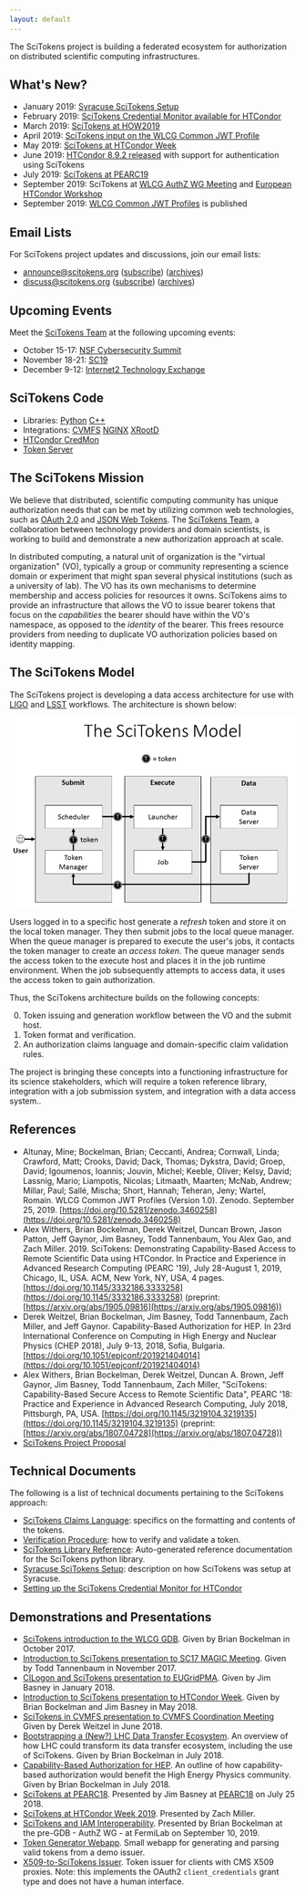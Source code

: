 ```yaml
---
layout: default
---
```


The SciTokens project is building a federated ecosystem for authorization on distributed scientific computing infrastructures.

What's New?
-----------

* January 2019: [Syracuse SciTokens Setup](https://gist.github.com/duncan-brown/fb5e83b86814baeda001316a6bdfcc3b)
* February 2019: [SciTokens Credential Monitor available for HTCondor](https://github.com/htcondor/scitokens-credmon)
* March 2019: [SciTokens at HOW2019](https://groups.google.com/a/scitokens.org/forum/#!msg/announce/WJjSf2PQTmI/a97bA05tDAAJ)
* April 2019: [SciTokens input on the WLCG Common JWT Profile](https://docs.google.com/document/d/1cNm4nBl9ELhExwLxswpxLLNTuz8pT38-b_DewEyEWug/edit?usp=sharing)
* May 2019: [SciTokens at HTCondor Week](https://agenda.hep.wisc.edu/event/1325/session/17/contribution/17)
* June 2019: [HTCondor 8.9.2 released](https://htcondor.readthedocs.io/en/v8_9_2/version-history/development-release-series-89.html#version-8-9-2) with support for authentication using SciTokens
* July 2019: [SciTokens at PEARC19](https://groups.google.com/a/scitokens.org/forum/#!topic/announce/ZmP71C1a-8k)
* September 2019: SciTokens at [WLCG AuthZ WG Meeting](https://indico.cern.ch/event/739896/) and [European HTCondor Workshop](https://indico.cern.ch/event/817927/overview)
* September 2019: [WLCG Common JWT Profiles](https://doi.org/10.5281/zenodo.3460258) is published

Email Lists
-----------

For SciTokens project updates and discussions, join our email lists:

*   announce@scitokens.org ([subscribe](mailto:announce+subscribe@scitokens.org)) ([archives](https://groups.google.com/a/scitokens.org/d/forum/announce))
*   discuss@scitokens.org ([subscribe](mailto:discuss+subscribe@scitokens.org)) ([archives](https://groups.google.com/a/scitokens.org/d/forum/discuss))

Upcoming Events
---------------

Meet the [SciTokens Team](team) at the following upcoming events:

* October 15-17: [NSF Cybersecurity Summit](https://trustedci.org/2019-nsf-cybersecurity-summit)
* November 18-21: [SC19](https://sc19.supercomputing.org/)
* December 9-12: [Internet2 Technology Exchange](https://meetings.internet2.edu/2019-technology-exchange/)

SciTokens Code
--------------

* Libraries: [Python](https://github.com/scitokens/scitokens) [C++](https://github.com/scitokens/scitokens-cpp)
* Integrations: [CVMFS](https://github.com/scitokens/cvmfs-scitokens-helper) [NGINX](https://github.com/scitokens/nginx-scitokens) [XRootD](https://github.com/scitokens/xrootd-scitokens)
* [HTCondor CredMon](https://github.com/htcondor/scitokens-credmon)
* [Token Server](https://github.com/scitokens/scitokens-java)


The SciTokens Mission
---------------------

We believe that distributed, scientific computing community has unique authorization needs that can be met by utilizing common web technologies, such as [OAuth 2.0](https://tools.ietf.org/html/rfc6749) and [JSON Web Tokens](https://tools.ietf.org/html/rfc7519).  The [SciTokens Team](team), a collaboration between technology providers and domain scientists, is working to build and demonstrate a new authorization approach at scale.

In distributed computing, a natural unit of organization is the "virtual organization" (VO), typically a group or community representing a science domain or experiment that might span several physical institutions (such as a university of lab).  The VO has its own mechanisms to determine membership and access policies for resources it owns.  SciTokens aims to provide an infrastructure that allows the VO to issue bearer tokens that focus on the _capabilities_ the bearer should have within the VO's namespace, as opposed to the _identity_ of the bearer.  This frees resource providers from needing to duplicate VO authorization policies based on identity mapping.

The SciTokens Model
----------------------

The SciTokens project is developing a data access architecture for use with [LIGO](https://ligo.org/) and [LSST](https://www.lsst.org/) workflows.  The architecture is shown below:

![SciTokens data architecture](img/SciTokens-Model-2.png)

Users logged in to a specific host generate a _refresh_ token and store it on the local token manager.  They then submit jobs to the local queue manager.  When the queue manager is prepared to execute the user's jobs, it contacts the token manager to create an _access token_.  The queue manager sends the access token to the execute host and places it in the job runtime environment.  When the job subsequently attempts to access data, it uses the access token to gain authorization.

Thus, the SciTokens architecture builds on the following concepts:

0.  Token issuing and generation workflow between the VO and the submit host.
1.  Token format and verification.
2.  An authorization claims language and domain-specific claim validation rules.

The project is bringing these concepts into a functioning infrastructure for its science stakeholders, which will require a token reference library, integration with a job submission system, and integration with a data access system..

References
----------

*  Altunay, Mine; Bockelman, Brian; Ceccanti, Andrea; Cornwall, Linda; Crawford, Matt; Crooks, David; Dack, Thomas; Dykstra, David; Groep, David; Igoumenos, Ioannis; Jouvin, Michel; Keeble, Oliver; Kelsy, David; Lassnig, Mario; Liampotis, Nicolas; Litmaath, Maarten; McNab, Andrew; Millar, Paul; Sallé, Mischa; Short, Hannah; Teheran, Jeny; Wartel, Romain. WLCG Common JWT Profiles (Version 1.0). Zenodo. September 25, 2019. [https://doi.org/10.5281/zenodo.3460258](https://doi.org/10.5281/zenodo.3460258)
* Alex Withers, Brian Bockelman, Derek Weitzel, Duncan Brown, Jason Patton, Jeff Gaynor, Jim Basney, Todd Tannenbaum, You Alex Gao, and Zach Miller. 2019. SciTokens: Demonstrating Capability-Based Access to Remote Scientific Data using HTCondor. In Practice and Experience in Advanced Research Computing (PEARC '19), July 28-August 1, 2019, Chicago, IL, USA. ACM, New York, NY, USA, 4 pages. [https://doi.org/10.1145/3332186.3333258](https://doi.org/10.1145/3332186.3333258) (preprint: [https://arxiv.org/abs/1905.09816](https://arxiv.org/abs/1905.09816))
* Derek Weitzel, Brian Bockelman, Jim Basney, Todd Tannenbaum, Zach Miller, and Jeff Gaynor. Capability-Based Authorization for HEP. In 23rd International Conference on Computing in High Energy and Nuclear Physics (CHEP 2018), July 9-13, 2018, Sofia, Bulgaria. [https://doi.org/10.1051/epjconf/201921404014](https://doi.org/10.1051/epjconf/201921404014)
* Alex Withers, Brian Bockelman, Derek Weitzel, Duncan A. Brown, Jeff Gaynor, Jim Basney, Todd Tannenbaum, Zach Miller, "SciTokens: Capability-Based Secure Access to Remote Scientific Data", PEARC '18: Practice and Experience in Advanced Research Computing, July 2018, Pittsburgh, PA, USA. [https://doi.org/10.1145/3219104.3219135](https://doi.org/10.1145/3219104.3219135) (preprint: [https://arxiv.org/abs/1807.04728](https://arxiv.org/abs/1807.04728))
* [SciTokens Project Proposal](scitokens-proposal-public.pdf)

Technical Documents
-------------------

The following is a list of technical documents pertaining to the SciTokens approach:

*   [SciTokens Claims Language](technical_docs/Claims): specifics on the formatting and contents of the tokens.
*   [Verification Procedure](technical_docs/Verification): how to verify and validate a token.
*   [SciTokens Library Reference](scitokens): Auto-generated reference documentation for the SciTokens python library.
*   [Syracuse SciTokens Setup](https://gist.github.com/duncan-brown/fb5e83b86814baeda001316a6bdfcc3b): description on how SciTokens was setup at Syracuse.
*   [Setting up the SciTokens Credential Monitor for HTCondor](https://github.com/htcondor/scitokens-credmon/blob/f731fe1e876a682a4071fb0a0b89efe45c94a586/README.md)

Demonstrations and Presentations
--------------------------------
*   [SciTokens introduction to the WLCG GDB](presentations/SciTokens-GDB-Oct-2017.pdf).  Given by Brian Bockelman in October 2017.
*   [Introduction to SciTokens presentation to SC17 MAGIC Meeting](presentations/Introduction_to_SciTokens_MAGIC_SC17.pdf). Given by Todd Tannenbaum in November 2017.
*   [CILogon and SciTokens presentation to EUGridPMA](presentations/CILogon-SciTokens-EUGridPMA-20180122.pdf). Given by Jim Basney in January 2018.
*   [Introduction to SciTokens presentation to HTCondor Week](presentations/SciTokens-HTCondorWeek2018.pdf). Given by Brian Bockelman and Jim Basney in May 2018.
*   [SciTokens in CVMFS presentation to CVMFS Coordination Meeting](presentations/Weitzel-CVMFS-SciTokens.pdf) Given by Derek Weitzel in June 2018.
*   [Bootstrapping a (New?) LHC Data Transfer Ecosystem](presentations/DataEcosystem-CHEP18.pdf).  An overview of how LHC could transform its data transfer ecosystem, including the use of SciTokens.  Given by Brian Bockelman in July 2018.
*   [Capability-Based Authorization for HEP](presentations/SciTokens-CHEP2018.pdf).  An outline of how capability-based authorization would benefit the High Energy Physics community.  Given by Brian Bockelman in July 2018.
*   [SciTokens at PEARC18](presentations/SciTokens-PEARC18.pdf). Presented by Jim Basney at [PEARC18](https://www.pearc18.pearc.org/) on July 25 2018.
*   [SciTokens at HTCondor Week 2019](https://agenda.hep.wisc.edu/event/1325/session/17/contribution/17). Presented by Zach Miller.
*   [SciTokens and IAM Interoperability](https://indico.cern.ch/event/739896/#10-scitokens-and-iam-interoper). Presented by Brian Bockelman at the pre-GDB - AuthZ WG - at FermiLab on September 10, 2019.
*   [Token Generator Webapp](https://demo.scitokens.org).  Small webapp for generating and parsing valid tokens from a demo issuer.
*   [X509-to-SciTokens Issuer](https://cms.scitokens.org/token).  Token issuer for clients with CMS X509 proxies.  Note: this implements the OAuth2 `client_credentials` grant type and does not have a human interface.


